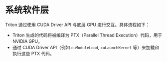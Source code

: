 # 系统软件层
Triton 通过使用 CUDA Driver API 与底层 GPU 进行交互。具体流程如下：

- Triton 生成的代码将被编译为 PTX（Parallel Thread Execution）代码，用于 NVIDIA GPU。
- 通过 CUDA Driver API（例如 `cuModuleLoad`, `cuLaunchKernel` 等）来加载和执行这些 PTX 代码。